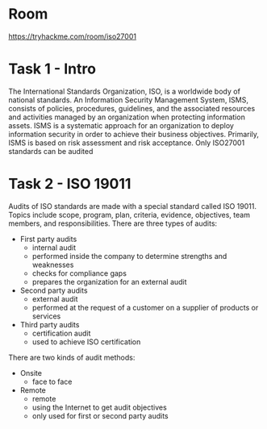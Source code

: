 # Room
https://tryhackme.com/room/iso27001

# Task 1 - Intro
The International Standards Organization, ISO, is a worldwide body of national standards.  An Information Security Management System, ISMS, consists of policies, procedures, guidelines, and the associated resources and activities managed by an organization when protecting information assets.  ISMS is a systematic approach for an organization to deploy information security in order to achieve their business objectives.  Primarily, ISMS is based on risk assessment and risk acceptance.  Only ISO27001 standards can be audited

# Task 2 - ISO 19011
Audits of ISO standards are made with a special standard called ISO 19011.  Topics include scope, program, plan, criteria, evidence, objectives, team members, and responsibilities.  There are three types of audits:

* First party audits
  * internal audit
  * performed inside the company to determine strengths and weaknesses
  * checks for compliance gaps
  * prepares the organization for an external audit
* Second party audits
  * external audit
  * performed at the request of a customer on a supplier of products or services
* Third party audits
  * certification audit
  * used to achieve ISO certification

There are two kinds of audit methods:
* Onsite
  * face to face
* Remote
  * remote
  * using the Internet to get audit objectives
  * only used for first or second party audits


